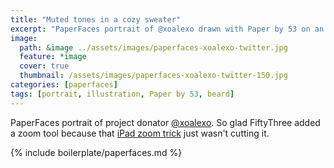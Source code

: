 ```yaml
---
title: "Muted tones in a cozy sweater"
excerpt: "PaperFaces portrait of @xoalexo drawn with Paper by 53 on an iPad."
image: 
  path: &image ../assets/images/paperfaces-xoalexo-twitter.jpg 
  feature: *image
  cover: true
  thumbnail: /assets/images/paperfaces-xoalexo-twitter-150.jpg
categories: [paperfaces]
tags: [portrait, illustration, Paper by 53, beard]
---
```


PaperFaces portrait of project donator [@xoalexo](https://twitter.com/xoalexo). So glad FiftyThree added a zoom tool because that [iPad zoom trick](http://chris.pirillo.com/unlock-the-ipad-zoom-feature/) just wasn't cutting it.

{% include boilerplate/paperfaces.md %}
